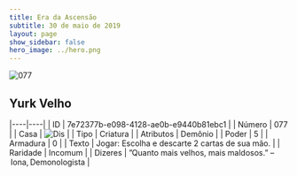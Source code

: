 ```yaml
---
title: Era da Ascensão
subtitle: 30 de maio de 2019
layout: page
show_sidebar: false
hero_image: ../hero.png
---
```


![077](https://cdn.keyforgegame.com/media/card_front/pt/435_077_HJW74VM4GMM_pt.png)

## Yurk Velho

|----|----|
| ID | 7e72377b-e098-4128-ae0b-e9440b81ebc1 |
| Número | 077 |
| Casa | ![Dis](https://archonarcana.com/images/thumb/e/e8/Dis.png/22px-Dis.png "Dis") |
| Tipo | Criatura |
| Atributos | Demônio |
| Poder | 5 |
| Armadura | 0 |
| Texto | Jogar: Escolha e descarte 2 cartas de sua mão. |
| Raridade | Incomum |
| Dizeres | ”Quanto mais velhos, mais maldosos.” – Iona, Demonologista |
